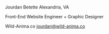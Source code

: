 Jourdan Betette
Alexandria, VA

Front-End Website Engineer +
Graphic Designer

Wild-Anima.co
jourdan@wild-anima.co


<!---
jbetette/jbetette is a ✨ special ✨ repository because its `README.md` (this file) appears on your GitHub profile.
You can click the Preview link to take a look at your changes.
--->
